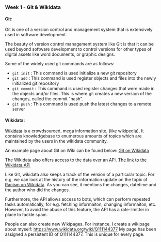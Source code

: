 ### Week 1 - Git & Wikidata
#### Git: 
Git is one of a version control and management system that is extensively used in software development. 

The beauty of version control management system like Git is that it can be used beyond software development to control versions for other types of digital assets like word documents, or graphic designs.

Some of the widely used git commands are as follows:

- `git init` : This command is used initialize a new git repository
- `git add` : This command is used register objects and files into the newly initialized git repository
- `git commit` : This command is used register changes that were made in the objects and/or files. This is where git creates a new version of the changes, called the commit "hash".
- `git push` : This command is used push the latest changes to a remote  server

#### Wikidata:  
[Wikidata](https://www.wikidata.org) is a crowdsourced, mega information site, (like wikipedia). It contains knowledgebase to enumerous amounts of topics which are maintained by the users in the wikidata community.

An example page about Git on Wiki can be found below:
[Git on Wikidata](https://www.wikidata.org/wiki/Q186055)

The Wikidata also offers access to the data over an API. [The link to the Wikidata API](https://www.wikidata.org/wiki/Wikidata:Data_access)

Like Git, wikidata also keeps a track of the version of a particular topic. For e.g, we can look at the history of the information update on the topic of [Racism on Wikidata](https://www.wikidata.org/w/index.php?title=Q8461&action=history). As you can see, it mentions the changes, datetime and the author who did the changes.

Furthermore, the API allows access to bots, which can perform repeated tasks automatically, for e.g. fetching informaiton, changing informaiton, etc. However, to avoid the abuse of this feature, the API has a rate-limitter in place to tackle spam.

People can also create new Wikipages. For instance, I create a wikipage about myself: https://www.wikidata.org/wiki/Q111144377
My page has been assigned a persistent ID of Q111144377. This is unique for every page.
